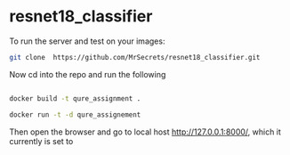 # resnet18_classifier

To run the server and test on your images:

```bash 
git clone  https://github.com/MrSecrets/resnet18_classifier.git

```

Now cd into the repo and run the following

```bash

docker build -t qure_assignment .

docker run -t -d qure_assignement

```

Then open the browser and go to local host http://127.0.0.1:8000/, which it currently is set to
